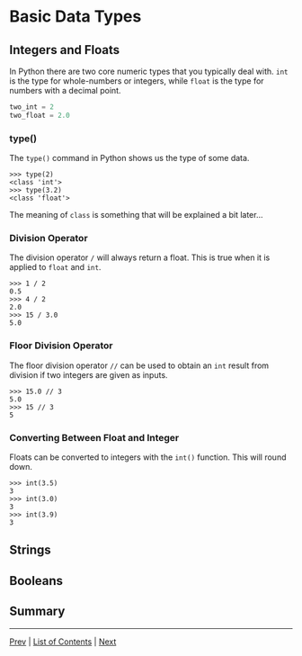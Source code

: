 # Basic Data Types

## Integers and Floats

In Python there are two core numeric types that you typically deal with. `int` is the type for whole-numbers or integers, while `float` is the type for numbers with a decimal point.

```python
two_int = 2
two_float = 2.0
```
### type()

The `type()` command in Python shows us the type of some data.

```ipython
>>> type(2)
<class 'int'>
>>> type(3.2)
<class 'float'>
```

The meaning of `class` is something that will be explained a bit later...

### Division Operator

The division operator `/` will always return a float. This is true when it is applied to `float` and `int`.

```ipython
>>> 1 / 2
0.5
>>> 4 / 2
2.0
>>> 15 / 3.0
5.0
```
### Floor Division Operator

The floor division operator `//` can be used to obtain an `int` result from division if two integers are given as inputs.

```ipython
>>> 15.0 // 3
5.0
>>> 15 // 3
5
```
### Converting Between Float and Integer

Floats can be converted to integers with the `int()` function. This will round down.

```ipython
>>> int(3.5)
3
>>> int(3.0)
3
>>> int(3.9)
3
```

## Strings
## Booleans
## Summary
---
[Prev](variables.md) | [List of Contents](README.md) | [Next](collections.md)